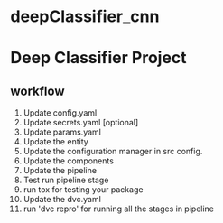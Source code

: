# deepClassifier_cnn
# Deep Classifier Project

## workflow

1. Update config.yaml
2. Update secrets.yaml [optional]
3. Update params.yaml
4. Update the entity
5. Update the configuration manager in src config.
6. Update the components
7. Update the pipeline
8. Test run pipeline stage
9. run tox for testing your package
10. Update the dvc.yaml
11. run 'dvc repro' for running all the stages in pipeline
